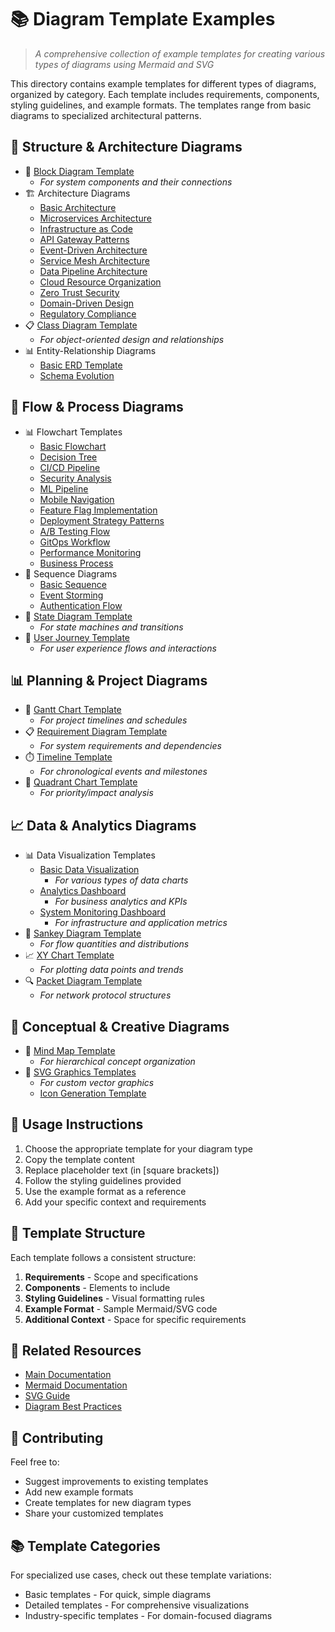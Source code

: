 # 📚 Diagram Template Examples

> *A comprehensive collection of example templates for creating various types of diagrams using Mermaid and SVG*

This directory contains example templates for different types of diagrams, organized by category. Each template includes requirements, components, styling guidelines, and example formats. The templates range from basic diagrams to specialized architectural patterns.

## 🔧 Structure & Architecture Diagrams

- 🧊 [Block Diagram Template](block/basic_block.prompt.md)
  - *For system components and their connections*
- 🏗️ Architecture Diagrams
  - [Basic Architecture](architecture/basic_architecture.prompt.md)
  - [Microservices Architecture](architecture/microservices_architecture.prompt.md)
  - [Infrastructure as Code](architecture/infrastructure_as_code.prompt.md)
  - [API Gateway Patterns](architecture/api_gateway_patterns.prompt.md)
  - [Event-Driven Architecture](architecture/event_driven_architecture.prompt.md)
  - [Service Mesh Architecture](architecture/service_mesh_architecture.prompt.md)
  - [Data Pipeline Architecture](architecture/data_pipeline_architecture.prompt.md)
  - [Cloud Resource Organization](architecture/cloud_resource_organization.prompt.md)
  - [Zero Trust Security](architecture/zero_trust_security.prompt.md)
  - [Domain-Driven Design](architecture/domain_driven_design.prompt.md)
  - [Regulatory Compliance](architecture/regulatory_compliance.prompt.md)
- 📋 [Class Diagram Template](class/basic_class.prompt.md)
  - *For object-oriented design and relationships*
- 📊 Entity-Relationship Diagrams
  - [Basic ERD Template](entity_relationship/basic_erd.prompt.md)
  - [Schema Evolution](entity_relationship/schema_evolution.prompt.md)

## 🔄 Flow & Process Diagrams

- 📊 Flowchart Templates
  - [Basic Flowchart](flowchart/basic_flowchart.prompt.md)
  - [Decision Tree](flowchart/decision_tree_flowchart.prompt.md)
  - [CI/CD Pipeline](flowchart/cicd_pipeline_flowchart.prompt.md)
  - [Security Analysis](flowchart/security_analysis_flowchart.prompt.md)
  - [ML Pipeline](flowchart/ml_pipeline_flowchart.prompt.md)
  - [Mobile Navigation](flowchart/mobile_navigation_flow.prompt.md)
  - [Feature Flag Implementation](flowchart/feature_flag_flow.prompt.md)
  - [Deployment Strategy Patterns](flowchart/deployment_strategy_patterns.prompt.md)
  - [A/B Testing Flow](flowchart/ab_testing_flow.prompt.md)
  - [GitOps Workflow](flowchart/gitops_workflow.prompt.md)
  - [Performance Monitoring](flowchart/performance_monitoring_flow.prompt.md)
  - [Business Process](flowchart/business_process.prompt.md)
- 🔄 Sequence Diagrams
  - [Basic Sequence](sequence/basic_sequence.prompt.md)
  - [Event Storming](sequence/event_storming_sequence.prompt.md)
  - [Authentication Flow](sequence/auth_flow_sequence.prompt.md)
- 🔄 [State Diagram Template](state/basic_state.prompt.md)
  - *For state machines and transitions*
- 👤 [User Journey Template](user_journey/basic_user_journey.prompt.md)
  - *For user experience flows and interactions*

## 📊 Planning & Project Diagrams

- 📅 [Gantt Chart Template](gantt/basic_gantt.prompt.md)
  - *For project timelines and schedules*
- 📋 [Requirement Diagram Template](requirement/basic_requirement.prompt.md)
  - *For system requirements and dependencies*
- ⏱️ [Timeline Template](timeline/basic_timeline.prompt.md)
  - *For chronological events and milestones*
- 🎯 [Quadrant Chart Template](quadrant/basic_quadrant.prompt.md)
  - *For priority/impact analysis*

## 📈 Data & Analytics Diagrams

- 📊 Data Visualization Templates
  - [Basic Data Visualization](data_visualization/basic_data_viz.prompt.md)
    - *For various types of data charts*
  - [Analytics Dashboard](data_visualization/analytics_dashboard.prompt.md)
    - *For business analytics and KPIs*
  - [System Monitoring Dashboard](data_visualization/system_monitoring_dashboard.prompt.md)
    - *For infrastructure and application metrics*
- 🌊 [Sankey Diagram Template](sankey/basic_sankey.prompt.md)
  - *For flow quantities and distributions*
- 📈 [XY Chart Template](xy_chart/basic_xy_chart.prompt.md)
  - *For plotting data points and trends*
- 🔍 [Packet Diagram Template](packet/basic_packet.prompt.md)
  - *For network protocol structures*

## 🧠 Conceptual & Creative Diagrams

- 🧠 [Mind Map Template](mind_map/basic_mindmap.prompt.md)
  - *For hierarchical concept organization*
- 🎨 [SVG Graphics Templates](svg_graphics.instructions.md)
  - *For custom vector graphics*
  - [Icon Generation Template](generate_svg_icon.prompt.md)

## 📝 Usage Instructions

1. Choose the appropriate template for your diagram type
2. Copy the template content
3. Replace placeholder text (in [square brackets])
4. Follow the styling guidelines provided
5. Use the example format as a reference
6. Add your specific context and requirements

## 🎯 Template Structure

Each template follows a consistent structure:

1. **Requirements** - Scope and specifications
2. **Components** - Elements to include
3. **Styling Guidelines** - Visual formatting rules
4. **Example Format** - Sample Mermaid/SVG code
5. **Additional Context** - Space for specific requirements

## 🔗 Related Resources

- [Main Documentation](../README.md)
- [Mermaid Documentation](https://mermaid.js.org/intro/)
- [SVG Guide](../../professional_svg_graphics_guide.md)
- [Diagram Best Practices](../../diagram_best_practices.md)

## 🤝 Contributing

Feel free to:

- Suggest improvements to existing templates
- Add new example formats
- Create templates for new diagram types
- Share your customized templates

## 📚 Template Categories

For specialized use cases, check out these template variations:

- Basic templates - For quick, simple diagrams
- Detailed templates - For comprehensive visualizations
- Industry-specific templates - For domain-focused diagrams
